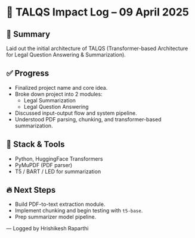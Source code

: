 # 🚀 TALQS Impact Log – 09 April 2025

## 🧠 Summary
Laid out the initial architecture of TALQS (Transformer-based Architecture for Legal Question Answering & Summarization).

## ✅ Progress
- Finalized project name and core idea.
- Broke down project into 2 modules:
  - Legal Summarization
  - Legal Question Answering
- Discussed input-output flow and system pipeline.
- Understood PDF parsing, chunking, and transformer-based summarization.

## 🧰 Stack & Tools
- Python, HuggingFace Transformers
- PyMuPDF (PDF parser)
- T5 / BART / LED for summarization

## 🔥 Next Steps
- Build PDF-to-text extraction module.
- Implement chunking and begin testing with `t5-base`.
- Prep summarizer model pipeline.

— Logged by Hrishikesh Raparthi

